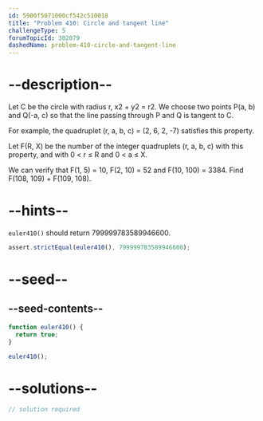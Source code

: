 ```yaml
---
id: 5900f5071000cf542c510018
title: "Problem 410: Circle and tangent line"
challengeType: 5
forumTopicId: 302079
dashedName: problem-410-circle-and-tangent-line
---
```


# --description--

Let C be the circle with radius r, x2 + y2 = r2. We choose two points P(a, b) and Q(-a, c) so that the line passing through P and Q is tangent to C.

For example, the quadruplet (r, a, b, c) = (2, 6, 2, -7) satisfies this property.

Let F(R, X) be the number of the integer quadruplets (r, a, b, c) with this property, and with 0 &lt; r ≤ R and 0 &lt; a ≤ X.

We can verify that F(1, 5) = 10, F(2, 10) = 52 and F(10, 100) = 3384. Find F(108, 109) + F(109, 108).

# --hints--

`euler410()` should return 799999783589946600.

```js
assert.strictEqual(euler410(), 799999783589946600);
```

# --seed--

## --seed-contents--

```js
function euler410() {
  return true;
}

euler410();
```

# --solutions--

```js
// solution required
```
